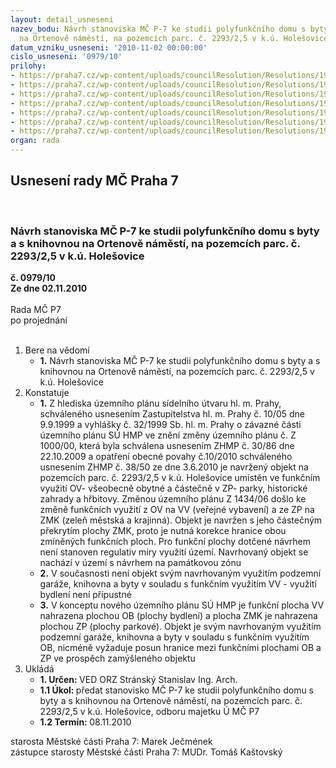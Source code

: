 ```yaml
---
layout: detail_usneseni
nazev_bodu: Návrh stanoviska MČ P-7 ke studii polyfunkčního domu s byty a s knihovnou
  na Ortenově náměstí, na pozemcích parc. č. 2293/2,5 v k.ú. Holešovice
datum_vzniku_usneseni: '2010-11-02 00:00:00'
cislo_usneseni: '0979/10'
prilohy:
- https://praha7.cz/wp-content/uploads/councilResolution/Resolutions/19933/58-10-bd_11.doc
- https://praha7.cz/wp-content/uploads/councilResolution/Resolutions/19933/58-10-bd_21.doc
- https://praha7.cz/wp-content/uploads/councilResolution/Resolutions/19933/58-10-bd_31.jpg
- https://praha7.cz/wp-content/uploads/councilResolution/Resolutions/19933/58-10-bd_41.jpg
- https://praha7.cz/wp-content/uploads/councilResolution/Resolutions/19933/58-10-bd_51.jpg
- https://praha7.cz/wp-content/uploads/councilResolution/Resolutions/19933/58-10-byt_6111.pdf
- https://praha7.cz/wp-content/uploads/councilResolution/Resolutions/19933/58-10-11_10_2010.doc
organ: rada
---
```

<div id="ucUsn_pList" class="usn">
	<span><h2>Usnesení rady MČ Praha 7 </h2>
<br></span><div class="standBody">
<span><h3>Návrh stanoviska MČ P-7 ke studii polyfunkčního domu s byty a s knihovnou na Ortenově náměstí, na pozemcích parc. č. 2293/2,5 v k.ú. Holešovice</h3></span><div class="center">
		<strong>č. 0979/10</strong><br>
	</div>
<div class="center">
		<strong>Ze dne 02.11.2010</strong><br><br>
	</div>Rada MČ P7<br> po projednání<br><br><ol>
<li>Bere na vědomí<ul><li>
<strong>1.</strong> Návrh stanoviska MČ P-7 ke studii polyfunkčního domu s byty a s knihovnou na Ortenově náměstí, na pozemcích parc. č. 2293/2,5 v k.ú. Holešovice</li></ul>
</li>
<li>Konstatuje<ul>
<li>
<strong>1.</strong> Z hlediska územního plánu sídelního útvaru hl. m. Prahy, schváleného usnesením Zastupitelstva hl. m. Prahy č. 10/05 dne 9.9.1999 a vyhlášky č. 32/1999 Sb. hl. m. Prahy o závazné části územního plánu SÚ HMP ve znění změny územního plánu č. Z 1000/00, která byla schválena usnesením ZHMP č. 30/86 dne 22.10.2009 a opatření obecné povahy č.10/2010 schváleného usnesením ZHMP č. 38/50 ze dne 3.6.2010 je navržený objekt na pozemcích parc. č. 2293/2,5 v k.ú. Holešovice umístěn ve funkčním využití OV- všeobecně obytné a částečně v ZP- parky, historické zahrady a hřbitovy. Změnou územního plánu Z 1434/06 došlo ke změně funkčních využití z OV na VV (veřejné vybavení) a ze ZP na ZMK (zeleň  městská a krajinná). Objekt je navržen s jeho částečným překrytím plochy ZMK, proto je nutná korekce hranice obou zmíněných funkčních ploch. Pro funkční plochy dotčené návrhem není stanoven regulativ míry využití území. Navrhovaný objekt se nachází v území s návrhem na památkovou zónu</li>
<li>
<strong>2.</strong> V současnosti není objekt svým navrhovaným využitím podzemní garáže, knihovna a byty v souladu s funkčním využitím VV - využití bydlení není přípustné</li>
<li>
<strong>3.</strong> V konceptu nového územního plánu SÚ HMP je funkční plocha VV nahrazena plochou OB (plochy bydlení) a plocha ZMK je nahrazena plochou ZP (plochy parkové). Objekt je svým navrhovaným využitím podzemní garáže, knihovna a byty v souladu s funkčním využitím OB, nicméně vyžaduje posun hranice mezi funkčními plochami OB a ZP ve prospěch zamýšleného objektu  </li>
</ul>
</li>
<li>Ukládá<ul>
<li>
<strong>1. Určen: </strong>VED ORZ  Stránský  Stanislav Ing. Arch.</li>
<li>
<strong>1.1 Úkol: </strong>předat stanovisko MČ P-7 ke studii polyfunkčního domu s byty a s knihovnou na Ortenově náměstí, na pozemcích parc. č. 2293/2,5 v k.ú. Holešovice, odboru majetku Ú MČ P7</li>
<li>
<strong>1.2 Termín: </strong>08.11.2010</li>
</ul>
</li>
</ol>starosta Městské části Praha 7: Marek Ječmének<br>zástupce starosty Městské části Praha 7: MUDr. Tomáš Kaštovský 
</div>
</div>